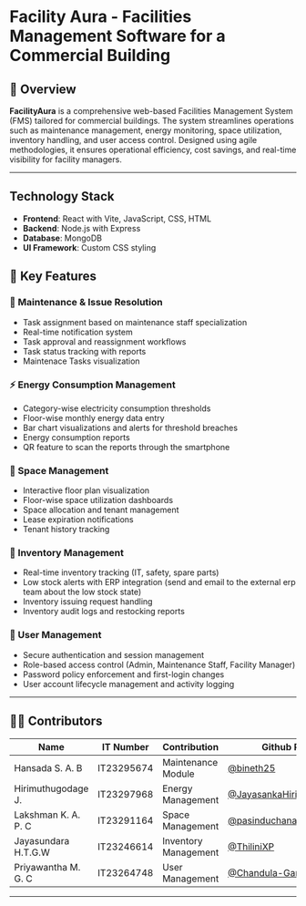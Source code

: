 # Facility Aura - Facilities Management Software for a Commercial Building

## 📘 Overview

**FacilityAura** is a comprehensive web-based Facilities Management System (FMS) tailored for commercial buildings. The system streamlines operations such as maintenance management, energy monitoring, space utilization, inventory handling, and user access control. Designed using agile methodologies, it ensures operational efficiency, cost savings, and real-time visibility for facility managers.

---

## Technology Stack

- **Frontend**: React with Vite, JavaScript, CSS, HTML
- **Backend**: Node.js with Express
- **Database**: MongoDB
- **UI Framework**: Custom CSS styling

## 📌 Key Features

### 🔧 Maintenance & Issue Resolution
- Task assignment based on maintenance staff specialization
- Real-time notification system
- Task approval and reassignment workflows
- Task status tracking with reports
- Maintenace Tasks visualization

### ⚡ Energy Consumption Management
- Category-wise electricity consumption thresholds
- Floor-wise monthly energy data entry
- Bar chart visualizations and alerts for threshold breaches
- Energy consumption reports
- QR feature to scan the reports through the smartphone

### 🏢 Space Management
- Interactive floor plan visualization
- Floor-wise space utilization dashboards
- Space allocation and tenant management
- Lease expiration notifications
- Tenant history tracking

### 🧰 Inventory Management
- Real-time inventory tracking (IT, safety, spare parts)
- Low stock alerts with ERP integration (send and email to the external erp team about the low stock state)
- Inventory issuing request handling
- Inventory audit logs and restocking reports

### 🔐 User Management
- Secure authentication and session management
- Role-based access control (Admin, Maintenance Staff, Facility Manager)
- Password policy enforcement and first-login changes
- User account lifecycle management and activity logging

---


## 🧑‍💻 Contributors

| Name | IT Number |Contribution | Github Profile
|------|-----------|------|---------------------|
| Hansada S. A. B | IT23295674 | Maintenance Module | [@bineth25](https://github.com/bineth25)
| Hirimuthugodage J. | IT23297968 | Energy Management | [@JayasankaHirimuthugodage](https://github.com/JayasankaHirimuthugodage)
| Lakshman K. A. P. C | IT23291164 | Space Management | [@pasinduchanakalakshman](https://github.com/pasinduchanakalakshman)
| Jayasundara H.T.G.W | IT23246614 | Inventory Management | [@ThiliniXP](https://github.com/ThiliniXP)
| Priyawantha M. G. C | IT23264748 | User Management | [@Chandula-Gamage](https://github.com/Chandula-Gamage)

---

